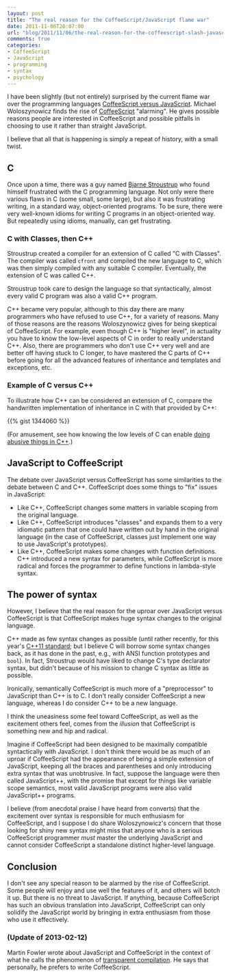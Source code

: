```yaml
---
layout: post
title: "The real reason for the CoffeeScript/JavaScript flame war"
date: 2011-11-06T20:07:00
url: "blog/2011/11/06/the-real-reason-for-the-coffeescript-slash-javascript-flame-war/"
comments: true
categories:
- CoffeeScript
- JavaScript
- programming
- syntax
- psychology
---
```

I have been slightly (but not entirely) surprised by the current flame war over the programming languages [CoffeeScript versus JavaScript](http://www.w2lessons.com/2011/11/coffeescript-means-giving-up-on.html). Michael Woloszynowicz finds the rise of [CoffeeScript](http://coffeescript.org/) "alarming". He gives possible reasons people are interested in CoffeeScript and possible pitfalls in choosing to use it rather than straight JavaScript.

I believe that all that is happening is simply a repeat of history, with a small twist.

<!--more-->

## C

Once upon a time, there was a guy named [Bjarne Stroustrup](http://www2.research.att.com/~bs/) who found himself frustrated with the C programming language. Not only were there various flaws in C (some small, some large), but also it was frustrating writing, in a standard way, object-oriented programs. To be sure, there were very well-known idioms for writing C programs in an object-oriented way. But repeatedly using idioms, manually, can get frustrating.

### C with Classes, then C++

Stroustrup created a compiler for an extension of C called "C with Classes". The compiler was called `cfront` and compiled the new language to C, which was then simply compiled with any suitable C compiler. Eventually, the extension of C was called C++.

Stroustrup took care to design the language so that syntactically, almost every valid C program was also a valid C++ program.

C++ became very popular, although to this day there are many programmers who have refused to use C++, for a variety of reasons. Many of those reasons are the reasons Woloszynowicz gives for being skeptical of CoffeeScript. For example, even though C++ is "higher level", in actuality you have to know the low-level aspects of C in order to really understand C++. Also, there are programmers who don't use C++ very well and are better off having stuck to C longer, to have mastered the C parts of C++ before going for all the advanced features of inheritance and templates and exceptions, etc.

### Example of C versus C++

To illustrate how C++ can be considered an extension of C, compare the handwritten implementation of inheritance in C with that provided by C++:

{{% gist 1344060 %}}

(For amusement, see how knowing the low levels of C can enable [doing abusive things in C++](/blog/2011/10/04/a-blast-from-the-past-c-plus-plus-abuse/).)

## JavaScript to CoffeeScript

The debate over JavaScript versus CoffeeScript has some similarities to the debate between C and C++. CoffeeScript does some things to "fix" issues in JavaScript:

- Like C++, CoffeeScript changes some matters in variable scoping from the original language.
- Like C++, CoffeeScript introduces "classes" and expands them to a very idiomatic pattern that one could have written out by hand in the original language (in the case of CoffeeScript, classes just implement one way to use JavaScript's prototypes).
- Like C++, CoffeeScript makes some changes with function definitions. C++ introduced a new syntax for parameters, while CoffeeScript is more radical and forces the programmer to define functions in lambda-style syntax.

## The power of syntax

However, I believe that the real reason for the uproar over JavaScript versus CoffeeScript is that CoffeeScript makes huge syntax changes to the original language.

C++ made as few syntax changes as possible (until rather recently, for this year's [C++11 standard](http://en.wikipedia.org/wiki/C%2B%2B11); but I believe C will borrow some syntax changes back, as it has done in the past, e.g., with ANSI function prototypes and `bool`). In fact, Stroustrup would have liked to change C's type declarator syntax, but didn't because of his mission to change C syntax as little as possible.

Ironically, semantically CoffeeScript is much more of a "preprocessor" to JavaScript than C++ is to C. I don't really consider CoffeeScript a new language, whereas I do consider C++ to be a new language.

I think the uneasiness some feel toward CoffeeScript, as well as the excitement others feel, comes from the *illusion* that CoffeeScript is something new and hip and radical.

Imagine if CoffeeScript had been designed to be maximally compatible syntactically with JavaScript. I don't think there would be as much of an uproar if CoffeeScript had the appearance of being a simple extension of JavaScript, keeping all the braces and parentheses and only introducing extra syntax that was unobtrusive. In fact, suppose the language were then called JavaScript++, with the promise that except for things like variable scope semantics, most valid JavaScript programs were also valid JavaScript++ programs.

I believe (from anecdotal praise I have heard from converts) that the excitement over syntax is responsible for much enthusiasm for CoffeeScript, and I suppose I do share Woloszynowicz's concern that those looking for shiny new syntax might miss that anyone who is a serious CoffeeScript programmer *must* master the underlying JavaScript and cannot consider CoffeeScript a standalone distinct higher-level language.

## Conclusion

I don't see any special reason to be alarmed by the rise of CoffeeScript. Some people will enjoy and use well the features of it, and others will botch it up. But there is no threat to JavaScript. If anything, because CoffeeScript has such an obvious translation into JavaScript, CoffeeScript can only solidify the JavaScript world by bringing in extra enthusiasm from those who use it effectively.

### (Update of 2013-02-12)

Martin Fowler wrote about JavaScript and CoffeeScript in the context of what he calls the phenomenon of [transparent compilation](http://martinfowler.com/bliki/TransparentCompilation.html). He says that personally, he prefers to write CoffeeScript.
